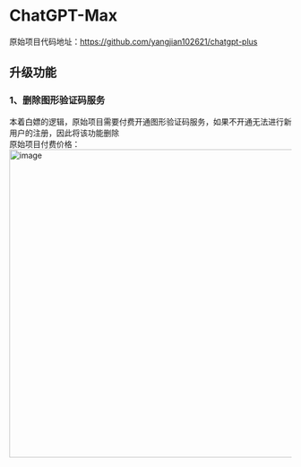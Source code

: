 # ChatGPT-Max

原始项目代码地址：https://github.com/yangjian102621/chatgpt-plus

## 升级功能
### 1、删除图形验证码服务
本着白嫖的逻辑，原始项目需要付费开通图形验证码服务，如果不开通无法进行新用户的注册，因此将该功能删除
<br> 原始项目付费价格：
<br> <img width="550" alt="image" src="https://github.com/chenzhongd/chatgpt-web-hub/assets/53546426/2fa3b455-dd71-44f1-86e7-8c4ed03367c5">





